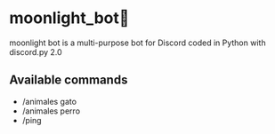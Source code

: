 # moonlight_bot🌙
moonlight bot is a multi-purpose bot for Discord coded in Python with discord.py 2.0

## Available commands
- /animales gato
- /animales perro
- /ping
